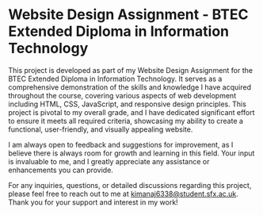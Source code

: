 # Website Design Assignment - BTEC Extended Diploma in Information Technology

This project is developed as part of my Website Design Assignment for the BTEC Extended Diploma in Information Technology. It serves as a comprehensive demonstration of the skills and knowledge I have acquired throughout the course, covering various aspects of web development including HTML, CSS, JavaScript, and responsive design principles. This project is pivotal to my overall grade, and I have dedicated significant effort to ensure it meets all required criteria, showcasing my ability to create a functional, user-friendly, and visually appealing website.

I am always open to feedback and suggestions for improvement, as I believe there is always room for growth and learning in this field. Your input is invaluable to me, and I greatly appreciate any assistance or enhancements you can provide. 

For any inquiries, questions, or detailed discussions regarding this project, please feel free to reach out to me at [kimanaj6338@student.sfx.ac.uk](mailto:kimanaj6338@student.sfx.ac.uk). Thank you for your support and interest in my work!
